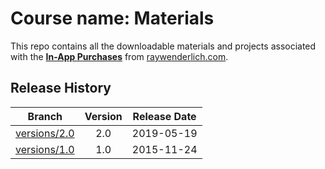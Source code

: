 # Course name: Materials

This repo contains all the downloadable materials and projects associated with the **[In-App Purchases](https://www.raywenderlich.com/1304447-in-app-purchases)** from [raywenderlich.com](https://www.raywenderlich.com).

## Release History

| Branch                                                                                 | Version | Release Date |
| -------------------------------------------------------------------------------------- |:-------:|:------------:|
| [versions/2.0](https://github.com/raywenderlich/video-iap-materials/tree/versions/2.0) | 2.0     | 2019-05-19   |
| [versions/1.0](https://github.com/raywenderlich/video-iap-materials/tree/versions/1.0) | 1.0     | 2015-11-24   |

